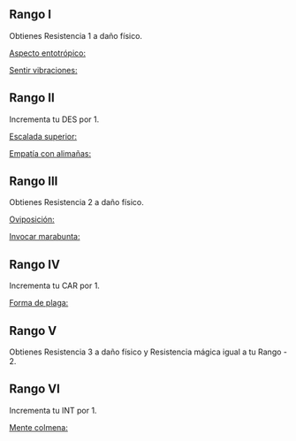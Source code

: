 ## Rango I

Obtienes Resistencia 1 a daño físico.

<u>Aspecto entotrópico:</u>

<u>Sentir vibraciones:</u>

## Rango II

Incrementa tu DES por 1.

<u>Escalada superior:</u>

<u>Empatía con alimañas:</u>

## Rango III

Obtienes Resistencia 2 a daño físico. 

<u>Oviposición:</u>

<u>Invocar marabunta:</u>

## Rango IV

Incrementa tu CAR por 1.

<u>Forma de plaga:</u>

## Rango V

Obtienes Resistencia 3 a daño físico y Resistencia mágica igual a tu Rango - 2. 



## Rango VI

Incrementa tu INT por 1.

<u>Mente colmena:</u>